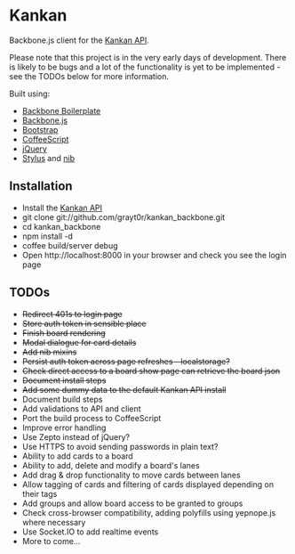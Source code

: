 Kankan
====================

Backbone.js client for the [Kankan API](https://github.com/grayt0r/kankan_api).

Please note that this project is in the very early days of development. There is likely to be bugs and a lot of the functionality is yet to be implemented - see the TODOs below for more information.

Built using:

* [Backbone Boilerplate](https://github.com/tbranyen/backbone-boilerplate)
* [Backbone.js](http://documentcloud.github.com/backbone/)
* [Bootstrap](http://twitter.github.com/bootstrap/)
* [CoffeeScript](http://coffeescript.org/)
* [jQuery](http://jquery.com/)
* [Stylus](http://learnboost.github.com/stylus/) and [nib](http://visionmedia.github.com/nib/)


## Installation

* Install the [Kankan API](https://github.com/grayt0r/kankan_api)
* git clone git://github.com/grayt0r/kankan_backbone.git
* cd kankan_backbone
* npm install -d
* coffee build/server debug
* Open http://localhost:8000 in your browser and check you see the login page

## TODOs

* ~~Redirect 401s to login page~~
* ~~Store auth token in sensible place~~
* ~~Finish board rendering~~
* ~~Modal dialogue for card details~~
* ~~Add nib mixins~~
* ~~Persist auth token across page refreshes - localstorage?~~
* ~~Check direct access to a board show page can retrieve the board json~~
* ~~Document install steps~~
* ~~Add some dummy data to the default Kankan API install~~
* Document build steps
* Add validations to API and client
* Port the build process to CoffeeScript
* Improve error handling
* Use Zepto instead of jQuery?
* Use HTTPS to avoid sending passwords in plain text?
* Ability to add cards to a board
* Ability to add, delete and modify a board's lanes
* Add drag & drop functionality to move cards between lanes
* Allow tagging of cards and filtering of cards displayed depending on their tags
* Add groups and allow board access to be granted to groups
* Check cross-browser compatibility, adding polyfills using yepnope.js where necessary
* Use Socket.IO to add realtime events
* More to come...